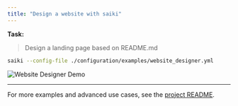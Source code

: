 ```yaml
---
title: "Design a website with saiki"
---
```


**Task:**
> Design a landing page based on README.md

```bash
saiki --config-file ./configuration/examples/website_designer.yml
```

![Website Designer Demo](/assets/website_demo.gif)

---

For more examples and advanced use cases, see the [project README](https://github.com/truffle-ai/saiki#examples--demos). 